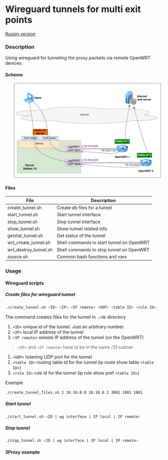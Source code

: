 # Wireguard tunnels for multi exit points

[Russin version](README.ru.md)

### Description

Using wireguard for tunneling the proxy packets via remote OpenWRT devices.

#### Scheme

![Scheme of the network](scheme.png)

#### Files

| File                  | Description                                |
|-----------------------|--------------------------------------------|
| create_tunnel.sh      | Create db files for a tunnel               |
| start_tunnel.sh       | Start tunnel interface                     |
| stop_tunnel.sh        | Stop tunnel interface                      |
| show_tunnel.sh        | Show tunnel related info                   |
| getstat_tunnel.sh     | Get status of the tunnel                   |
| wrt_create_tunnel.sh  | Shell commands to start tunnel on OpenWRT  |
| wrt_destroy_tunnel.sh | Shell commands to stop tunnel on OpenWRT   |
| source.sh             | Common bash functions and vars             |

### Usage

#### Wireguard scripts

##### Create files for wireguard tunnel

```bash
./create_tunnel.sh <ID> <IP> <IP remote> <UDP> <table ID> <rule ID>
```

The command creates files for the tunnel in `./db` directory

1. `<ID>` unique id of the tunnel. Just an arbitrary number.
1. `<IP>` local IP address of the tunnel
1. `<IP remote>` remote IP address of the tunnel (on the OpenWRT)

> `<IP>` and `<IP remote>` have to be in the same /31 subnet

1. `<UDP>` listening UDP port for the tunnel
1. `<table ID>` routing table id for the tunnel (ip route show table `<table ID>`)
1. `<rule ID>` rule id for the tunnel (ip rule show pref `<table ID>`)

Example

```bash
./create_tunnel_files.sh 1 10.10.0.0 10.10.0.2 3001 1001 1001
```

##### Start tunnel

```bash
./start_tunnel.sh <ID | wg interface | IP local | IP remote>
```

##### Stop tunnel

```bash
./stop_tunnel.sh <ID | wg interface | IP local | IP remote>
```

#### 3Proxy example
